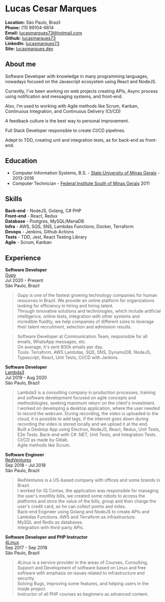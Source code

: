 # Lucas Cesar Marques

**Location:** São Paulo, Brazil  
**Phone:** (11) 99104-6614  
**Email:** lucasmarques73@hotmail.com  
**Github:** [lucasmarques73](https://github.com/lucasmarques73)  
**LinkedIn:** [lucasmarques73](https://www.linkedin.com/in/lucasmarques73/)  
**Site:** [lucasmarques.dev](https://www.lucasmarques.dev)

## About me

Software Developer with knowledge in many programming languages, nowadays focused on the Javascript ecosystem using React and NodeJS.

Currently, I've been working on web projects creating APIs, Async process using notification and messaging systems, and front-end.

Also, I’m used to working with Agile methods like Scrum, Kanban, Continuous Integration, and Continuous Delivery (CI/CD)

A feedback culture is the best way to personal improvement.

Full Stack Developer responsible to create CI/CD pipelines.

Adept to TDD, creating unit and integration tests, as for back-end as front-end.

## Education

- Computer Information Systems, B.S. - [State University of Minas Gerais](http://www.uemg.br/graduacao/cursos2/course/sistemas-de-informacao) - 2013-2016
- Computer Technician - [Federal Institute South of Minas Gerais](https://www.pas.ifsuldeminas.edu.br/) 2011

## Skills

**Back-end** - NodeJS, Golang, C# PHP  
**Front-end** - React, Redux  
**Database** - Postgres, MySQL/MariaDB  
**Infra** - AWS, SQS, SNS, Lambdas Functions, Docker, Terraform  
**Devops** - Jenkins, Github Actions  
**Tests** - TDD, Jest, React Testing Library  
**Agile** - Scrum, Kanban

## Experience

**Software Developer**  
[Gupy](https://www.gupy.io/)  
Jul 2020 - Present  
São Paulo, Brazil

> Gupy is one of the fastest growing technology companies for human resources in Brazil. We provide an online platform for organizations looking for efficiency in hiring and hiring talent.  
> Through innovative solutions and technologies, which include artificial intelligence, online tests, integration with other systems and incredible fluidity, we help companies of different sizes to leverage their talent recruitment, selection and admission results.

> Software Developer at Communication Team, responsible for all emails, WhatsApp messages, etc.  
> On average, it's sent 800k emails per day.  
> Tools: Terraform, AWS Lambdas, SQS, SNS, DynamoDB. NodeJS, Typescript, React, Unit Tests, CI/CD with Jenkins.

**Software Developer**  
[Lambda3](https://www.lambda3.com.br/)  
Jul 2019 - Aug 2020  
São Paulo, Brazil

> Lambda3 is a consulting company in production processes, training and software development focused on agile concepts and methodologies, seeking maximum return on the client's investment.  
> I worked on developing a desktop application, where the user needed to record the webcam.
> During recording, the video is uploaded to the cloud, it is possible to add tags, if the internet goes down during recording the video is stored locally and we upload it at the end.  
> Built a Desktop App using Electron, NodeJS, React, Redux, Unit Tests, E2e Tests.
> Back-end with C# .NET, Unit Tests, and Integration Tests.  
> CI/CD as made by Gitlab.  
> Agile methods like Scrum.

**Software Engineer**  
[RedVentures](https://www.redventures.com/)  
Sep 2018 - Jul 2019  
São Paulo, Brazil

> RedVentures is a US-based company with offices and some brands in Brazil.  
> I worked for IQ Contas, the application was responsible for managing the user's monthly bills, we created some robots to access the platforms and store the value of the bills, group and then charge the user's credit card, so he can collect points and miles.  
> Back-end Engineer using Golang and NodeJS to create APIs and Lambdas Functions.
> AWS and Terraform as infrastructure.  
> MySQL and Redis as databases.  
> Integration with third-party APIs.

**Software Developer and PHP Instructor**  
[4Linux](https://www.4linux.com.br/)  
Sep 2017 - Sep 2018  
São Paulo, Brazil

> 4Linux is a service provider in the areas of Courses, Consulting, Support and Development of software based on Linux and free software with emphasis on issues related to infrastructure and security.  
> Solving Bugs, improving some features, and helping users in the inside project.  
> Instructor of all PHP courses as beginners as advanced content.
